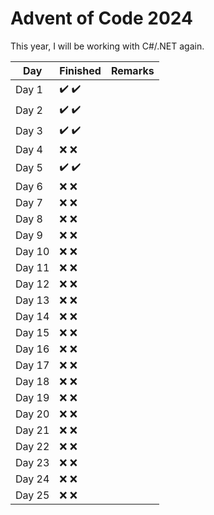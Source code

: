 ﻿# Advent of Code 2024

This year, I will be working with C#/.NET again.

| Day    | Finished                              | Remarks |
|--------|---------------------------------------|---------|
| Day 1  | :heavy_check_mark: :heavy_check_mark: |         |
| Day 2  | :heavy_check_mark: :heavy_check_mark: |         |
| Day 3  | :heavy_check_mark: :heavy_check_mark: |         |
| Day 4  | :x: :x:                               |         |
| Day 5  | :heavy_check_mark: :heavy_check_mark: |         |
| Day 6  | :x: :x:                               |         |
| Day 7  | :x: :x:                               |         |
| Day 8  | :x: :x:                               |         |
| Day 9  | :x: :x:                               |         |
| Day 10 | :x: :x:                               |         |
| Day 11 | :x: :x:                               |         |
| Day 12 | :x: :x:                               |         |
| Day 13 | :x: :x:                               |         |
| Day 14 | :x: :x:                               |         |
| Day 15 | :x: :x:                               |         |
| Day 16 | :x: :x:                               |         |
| Day 17 | :x: :x:                               |         |
| Day 18 | :x: :x:                               |         |
| Day 19 | :x: :x:                               |         |
| Day 20 | :x: :x:                               |         |
| Day 21 | :x: :x:                               |         |
| Day 22 | :x: :x:                               |         |
| Day 23 | :x: :x:                               |         |
| Day 24 | :x: :x:                               |         |
| Day 25 | :x: :x:                               |         |
